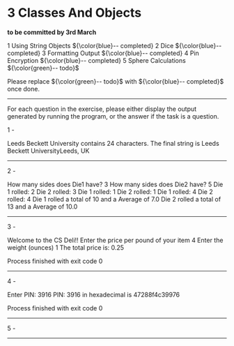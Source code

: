 # 3 Classes And Objects

**to be committed by 3rd March**

1 Using String Objects   ${\color{blue}-- completed}
2 Dice               ${\color{blue}-- completed}
3 Formatting Output   ${\color{blue}-- completed}
4 Pin Encryption  ${\color{blue}-- completed}
5 Sphere Calculations ${\color{green}-- todo}$

Please replace ${\color{green}-- todo}$ with ${\color{blue}-- completed}$ once done.

---

For each question in the exercise, please either display the output generated by running the program, or the answer if the task is a question.

1 -

Leeds Beckett University contains 24 characters.
The final string is Leeds Beckett UniversityLeeds, UK

---

2 -

How many sides does Die1 have?
3
How many sides does Die2 have?
5
Die 1 rolled: 2
Die 2 rolled: 3
Die 1 rolled: 1
Die 2 rolled: 1
Die 1 rolled: 4
Die 2 rolled: 4
Die 1 rolled a total of 10 and a Average of 7.0
Die 2 rolled a total of 13 and a Average of 10.0

---

3 -

Welcome to the CS Deli!!
Enter the price per pound of your item
4
Enter the weight (ounces)
1
The total price is: 0.25

Process finished with exit code 0

---

4 -

Enter PIN: 3916
PIN: 3916 in hexadecimal is 47288f4c39976

Process finished with exit code 0

---

5 -


---




